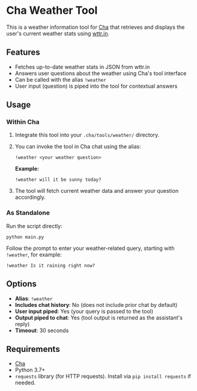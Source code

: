 # Cha Weather Tool

This is a weather information tool for [Cha](https://github.com/MehmetMHY/cha/) that retrieves and displays the user's current weather stats using [wttr.in](https://wttr.in/).

## Features

- Fetches up-to-date weather stats in JSON from wttr.in
- Answers user questions about the weather using Cha's tool interface
- Can be called with the alias `!weather`
- User input (question) is piped into the tool for contextual answers

## Usage

### Within Cha

1. Integrate this tool into your `.cha/tools/weather/` directory.
2. You can invoke the tool in Cha chat using the alias:

   ```
   !weather <your weather question>
   ```

   **Example:**

   ```
   !weather will it be sunny today?
   ```

3. The tool will fetch current weather data and answer your question accordingly.

### As Standalone

Run the script directly:

```shell
python main.py
```

Follow the prompt to enter your weather-related query, starting with `!weather`, for example:

```
!weather Is it raining right now?
```

## Options

- **Alias**: `!weather`
- **Includes chat history**: No (does not include prior chat by default)
- **User input piped**: Yes (your query is passed to the tool)
- **Output piped to chat**: Yes (tool output is returned as the assistant's reply)
- **Timeout**: 30 seconds

## Requirements

- [Cha](https://github.com/MehmetMHY/cha/)
- Python 3.7+
- `requests` library (for HTTP requests). Install via `pip install requests` if needed.
